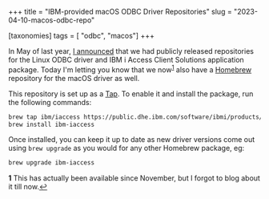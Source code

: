 +++
title = "IBM-provided macOS ODBC Driver Repositories"
slug = "2023-04-10-macos-odbc-repo"

[taxonomies]
tags = [ "odbc", "macos"]
+++

In May of last year, [I announced](@/blog/2022-05-20-odbc-repos.md) that we had
publicly released repositories for the Linux ODBC driver and IBM i Access Client Solutions application package.
Today I'm letting you know that we now<sup id="a1">[1](#f1)</sup> also have a [Homebrew](https://brew.sh)
repository for the macOS driver as well.

<!-- more -->

This repository is set up as a [Tap](https://docs.brew.sh/Tap). To enable it and install
the package, run the following commands:

```bash
brew tap ibm/iaccess https://public.dhe.ibm.com/software/ibmi/products/odbc/macos/tap/
brew install ibm-iaccess
```

Once installed, you can keep it up to date as new driver versions come out
using `brew upgrade` as you would for any other Homebrew package, eg:

```bash
brew upgrade ibm-iaccess
```

<b id="f1">1</b> This has actually been available since November, but I forgot to blog about it till now.[↩](#a1)
